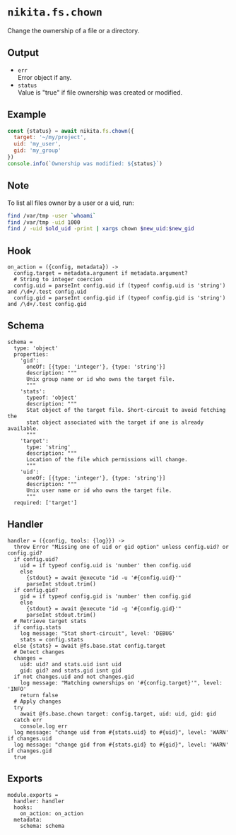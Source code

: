 
# `nikita.fs.chown`

Change the ownership of a file or a directory.

## Output

* `err`   
  Error object if any.   
* `status`   
  Value is "true" if file ownership was created or modified.   

## Example

```js
const {status} = await nikita.fs.chown({
  target: '~/my/project',
  uid: 'my_user',
  gid: 'my_group'
})
console.info(`Ownership was modified: ${status}`)
```

## Note

To list all files owner by a user or a uid, run:

```bash
find /var/tmp -user `whoami`
find /var/tmp -uid 1000
find / -uid $old_uid -print | xargs chown $new_uid:$new_gid
```

## Hook

    on_action = ({config, metadata}) ->
      config.target = metadata.argument if metadata.argument?
      # String to integer coercion
      config.uid = parseInt config.uid if (typeof config.uid is 'string') and /\d+/.test config.uid
      config.gid = parseInt config.gid if (typeof config.gid is 'string') and /\d+/.test config.gid

## Schema

    schema =
      type: 'object'
      properties:
        'gid':
          oneOf: [{type: 'integer'}, {type: 'string'}]
          description: """
          Unix group name or id who owns the target file.
          """
        'stats':
          typeof: 'object'
          description: """
          Stat object of the target file. Short-circuit to avoid fetching the
          stat object associated with the target if one is already available.
          """
        'target':
          type: 'string'
          description: """
          Location of the file which permissions will change.
          """
        'uid':
          oneOf: [{type: 'integer'}, {type: 'string'}]
          description: """
          Unix user name or id who owns the target file.
          """
      required: ['target']

## Handler

    handler = ({config, tools: {log}}) ->
      throw Error "Missing one of uid or gid option" unless config.uid? or config.gid?
      if config.uid?
        uid = if typeof config.uid is 'number' then config.uid
        else
          {stdout} = await @execute "id -u '#{config.uid}'"
          parseInt stdout.trim()
      if config.gid?
        gid = if typeof config.gid is 'number' then config.gid
        else
          {stdout} = await @execute "id -g '#{config.gid}'"
          parseInt stdout.trim()
      # Retrieve target stats
      if config.stats
        log message: "Stat short-circuit", level: 'DEBUG'
        stats = config.stats
      else {stats} = await @fs.base.stat config.target
      # Detect changes
      changes =
        uid: uid? and stats.uid isnt uid
        gid: gid? and stats.gid isnt gid
      if not changes.uid and not changes.gid
        log message: "Matching ownerships on '#{config.target}'", level: 'INFO'
        return false
      # Apply changes
      try
        await @fs.base.chown target: config.target, uid: uid, gid: gid
      catch err
        console.log err
      log message: "change uid from #{stats.uid} to #{uid}", level: 'WARN' if changes.uid
      log message: "change gid from #{stats.gid} to #{gid}", level: 'WARN' if changes.gid
      true

## Exports

    module.exports =
      handler: handler
      hooks:
        on_action: on_action
      metadata:
        schema: schema
